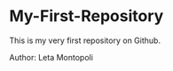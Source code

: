 My-First-Repository
===================
This is my very first repository on Github.  

Author: Leta Montopoli

